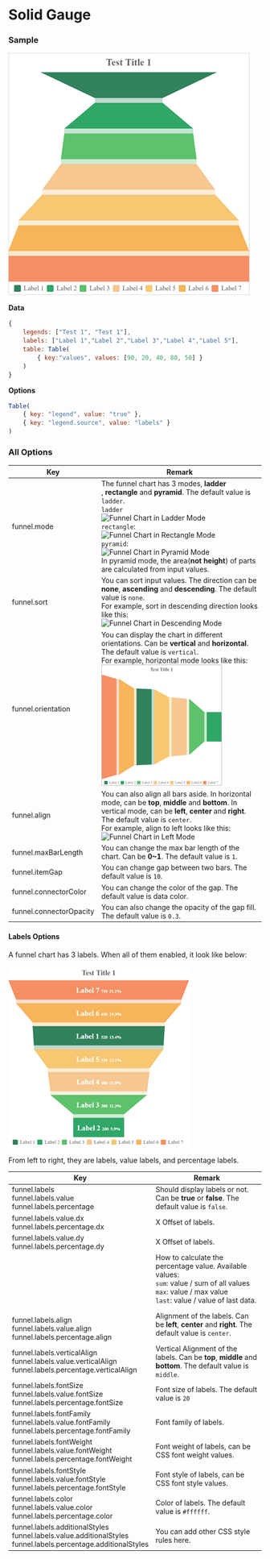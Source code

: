 # Solid Gauge

### Sample

![Sample Solid Gauge Chart](images/funnel.png)

**Data**

```javascript
{
    legends: ["Test 1", "Test 1"],
    labels: ["Label 1","Label 2","Label 3","Label 4","Label 5"],
    table: Table(
        { key:"values", values: [90, 20, 40, 80, 50] }
    )
}
```

**Options**

```javascript
Table(
    { key: "legend", value: "true" },
    { key: "legend.source", value: "labels" }
)
```

### All Options

| Key                            | Remark                                                       |
| ------------------------------ | ------------------------------------------------------------ |
| funnel.mode                    | The funnel chart has 3 modes, **ladder**<br />, **rectangle** and **pyramid**. The default value is `ladder`.<br />`ladder`<br />![Funnel Chart in Ladder Mode](C:/Users/admin/Documents/GitHub/ChartComponents/docs/images/funnel-ladder.png)<br />`rectangle`:<br />![Funnel Chart in Rectangle Mode](C:/Users/admin/Documents/GitHub/ChartComponents/docs/images/funnel-rectangle.png)<br />`pyramid`:<br />![Funnel Chart in Pyramid Mode](C:/Users/admin/Documents/GitHub/ChartComponents/docs/images/funnel-pyramid.png)<br />In pyramid mode, the area(**not height**) of parts are calculated from input values. |
| funnel.sort                    | You can sort input values. The direction can be **none**, **ascending** and **descending**. The default value is `none`.<br />For example, sort in descending direction looks like this:<br />![Funnel Chart in Descending Mode](C:/Users/admin/Documents/GitHub/ChartComponents/docs/images/funnel-descending.png) |
| funnel.orientation             | You can display the chart in different orientations. Can be **vertical** and **horizontal**. The default value is `vertical`.<br /> For example, horizontal mode looks like this:<br />![Funnel Chart in Horizontal Mode](images/funnel-horizontal.png) |
| funnel.align                   | You can also align all bars aside. In horizontal mode, can be **top**, **middle** and **bottom**. In vertical mode, can be **left**, **center** and **right**. The default value is `center`.<br />  For example, align to left looks like this:<br />![Funnel Chart in Left Mode](C:/Users/admin/Documents/GitHub/ChartComponents/docs/images/funnel-left.png) |
| funnel.maxBarLength            | You can change the max bar length of the chart. Can be **0~1**. The default value is `1`. |
| funnel.itemGap                 | You can change gap between two bars. The default value is `10`. |
| funnel.connectorColor          | You can change the color of the gap. The default value is data color. |
| funnel.connectorOpacity        | You can also change the opacity of the gap fill. The default value is `0.3`. |

#### Labels Options

A funnel chart has 3 labels. When all of them enabled, it look like below:

![Funnel Labels](images/funnel-labels.png)

From left to right, they are labels, value labels, and percentage labels.

| Key                                                          | Remark                                                       |
| ------------------------------------------------------------ | ------------------------------------------------------------ |
| funnel.labels<br />funnel.labels.value<br />funnel.labels.percentage | Should display labels or not. Can be **true** or **false**. The default value is `false`. |
| funnel.labels.value.dx<br />funnel.labels.percentage.dx      | X Offset of labels.                                          |
| funnel.labels.value.dy<br />funnel.labels.percentage.dy      | X Offset of labels.                                          |
|                                                              | How to calculate the percentage value. Available values:<br />`sum`: value / sum of all values<br />`max`: value / max value<br />`last`: value / value of last data. |
| <br />funnel.labels.align<br />funnel.labels.value.align<br />funnel.labels.percentage.align | Alignment of the labels. Can be **left**, **center** and **right**. The default value is `center`. |
| funnel.labels.verticalAlign<br />funnel.labels.value.verticalAlign<br />funnel.labels.percentage.verticalAlign | Vertical Alignment of the labels. Can be **top**, **middle** and **bottom**. The default value is `middle`. |
| funnel.labels.fontSize<br />funnel.labels.value.fontSize<br />funnel.labels.percentage.fontSize | Font size of labels. The default value is `20`               |
| funnel.labels.fontFamily<br />funnel.labels.value.fontFamily<br />funnel.labels.percentage.fontFamily | Font family of labels.                                       |
| funnel.labels.fontWeight<br />funnel.labels.value.fontWeight<br />funnel.labels.percentage.fontWeight | Font weight of labels, can be CSS font weight values.        |
| funnel.labels.fontStyle<br />funnel.labels.value.fontStyle<br />funnel.labels.percentage.fontStyle | Font style of labels, can be CSS font style values.          |
| funnel.labels.color<br />funnel.labels.value.color<br />funnel.labels.percentage.color | Color of labels. The default value is `#ffffff`.             |
| funnel.labels.additionalStyles<br />funnel.labels.value.additionalStyles<br />funnel.labels.percentage.additionalStyles | You can add other CSS style rules here.                      |


